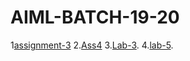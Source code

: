# AIML-BATCH-19-20
1[assignment-3](https://github.com/2203A51181/AIML-BATCH-19-20/blob/main/assignment3-1.ipynb)
2.[Ass4](https://github.com/2203A51181/AIML-BATCH-19-20/blob/main/Assignment_4.ipynb)
3.[Lab-3](https://github.com/2203A51181/AIML-BATCH-19-20/blob/main/assignment3-1.ipynb).
4.[lab-5](https://github.com/2203A51181/AIML-BATCH-19-20/blob/main/assign5ipynb.ipynb).
